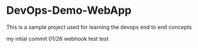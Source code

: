 # DevOps-Demo-WebApp
This is a sample project used for learning the devops end to end concepts

my intial commit 01/26
webhook test
test
